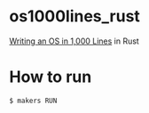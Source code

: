 # os1000lines_rust

[Writing an OS in 1,000 Lines](https://operating-system-in-1000-lines.vercel.app/) in Rust

# How to run
```
$ makers RUN
```
